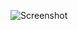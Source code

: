 ![Screenshot](https://raw.githubusercontent.com/Cryakl/Ultimate-RAT-Collection/refs/heads/main/SubSeven/SubSeven%20v1.8/Screenshot.png)
